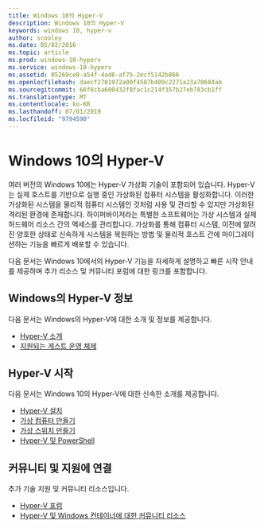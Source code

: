 ```yaml
---
title: Windows 10의 Hyper-V
description: Windows 10의 Hyper-V
keywords: windows 10, hyper-v
author: scooley
ms.date: 05/02/2016
ms.topic: article
ms.prod: windows-10-hyperv
ms.service: windows-10-hyperv
ms.assetid: 05269ce0-a54f-4ad8-af75-2ecf5142b866
ms.openlocfilehash: daecf2701972a00f4587b409c2271a23a70684ab
ms.sourcegitcommit: 66f6cba600432f8fac1c214f357b27eb783cb1ff
ms.translationtype: MT
ms.contentlocale: ko-KR
ms.lasthandoff: 07/01/2019
ms.locfileid: "9794590"
---
```

# <a name="hyper-v-on-windows-10"></a>Windows 10의 Hyper-V 

여러 버전의 Windows 10에는 Hyper-V 가상화 기술이 포함되어 있습니다. Hyper-V는 실제 호스트를 기반으로 실행 중인 가상화된 컴퓨터 시스템을 활성화합니다. 이러한 가상화된 시스템을 물리적 컴퓨터 시스템인 것처럼 사용 및 관리할 수 있지만 가상화된 격리된 환경에 존재합니다. 하이퍼바이저라는 특별한 소프트웨어는 가상 시스템과 실제 하드웨어 리소스 간의 액세스를 관리합니다. 가상화를 통해 컴퓨터 시스템, 이전에 알려진 양호한 상태로 신속하게 시스템을 복원하는 방법 및 물리적 호스트 간에 마이그레이션하는 기능을 빠르게 배포할 수 있습니다.

다음 문서는 Windows 10에서의 Hyper-V 기능을 자세하게 설명하고 빠른 시작 안내를 제공하며 추가 리소스 및 커뮤니티 포럼에 대한 링크를 포함합니다. 

## <a name="about-hyper-v-on-windows"></a>Windows의 Hyper-V 정보
다음 문서는 Windows의 Hyper-V에 대한 소개 및 정보를 제공합니다.

* [Hyper-V 소개](./about/index.md)
* [지원되는 게스트 운영 체제](about\supported-guest-os.md)

## <a name="get-started-with-hyper-v"></a>Hyper-V 시작
다음 문서는 Windows 10의 Hyper-V에 대한 신속한 소개를 제공합니다.

* [Hyper-V 설치](quick-start\enable-hyper-v.md)
* [가상 컴퓨터 만들기](quick-start\create-virtual-machine.md)
* [가상 스위치 만들기](quick-start\connect-to-network.md)
* [Hyper-V 및 PowerShell](quick-start\try-hyper-v-powershell.md)

## <a name="connect-with-community-and-support"></a>커뮤니티 및 지원에 연결
추가 기술 지원 및 커뮤니티 리소스입니다.

* [Hyper-V 포럼](https://social.technet.microsoft.com/Forums/windowsserver/home?forum=winserverhyperv)
* [Hyper-V 및 Windows 컨테이너에 대한 커뮤니티 리소스](/virtualization/community/index.md)
